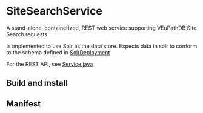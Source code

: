# SiteSearchService
A stand-alone, containerized, REST web service supporting VEuPathDB Site Search requests.  

Is implemented to use Solr as the data store.  Expects data in solr to conform to the schema defined in [SolrDeployment](https://github.com/VEuPathDB/SolrDeployment/tree/master/configsets/site-search/conf)

For the REST API, see [Service.java](Service/src/main/java/org/gusdb/sitesearch/service/Service.java)

## Build and install

## Manifest


